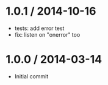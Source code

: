 
1.0.1 / 2014-10-16
==================

 * tests: add error test
 * fix: listen on "onerror" too

1.0.0 / 2014-03-14
==================

 * Initial commit
